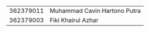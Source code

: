 <table>
  <tbody>
    <tr>
      <td>
        362379011
      </td>
      <td>
        Muhammad Cavin Hartono Putra
      </td>
    </tr>
    <tr>
      <td>
        362379003
      </td>
      <td>
        Fiki Khairul Azhar
      </td>
    </tr>
  </tbody>
</table>

